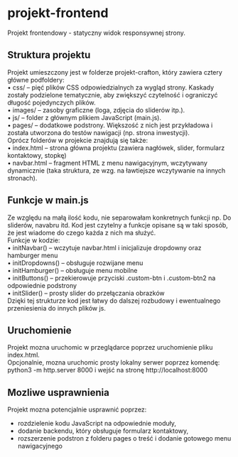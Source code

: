 # projekt-frontend
Projekt frontendowy - statyczny widok responsywnej strony.

## Struktura projektu
Projekt umieszczony jest w folderze projekt-crafton, który zawiera cztery główne podfoldery: <br>
	•	css/ – pięć plików CSS odpowiedzialnych za wygląd strony. Kaskady zostały podzielone tematycznie, aby zwiększyć czytelność i ograniczyć długość pojedynczych plików. <br>
	•	images/ – zasoby graficzne (loga, zdjęcia do sliderów itp.).<br>
	•	js/ – folder z głównym plikiem JavaScript (main.js).<br>
	•	pages/ – dodatkowe podstrony. Większość z nich jest przykładowa i została utworzona do testów nawigacji (np. strona inwestycji).<br>
Oprócz folderów w projekcie znajdują się także:<br>
	•	index.html – strona główna projektu (zawiera nagłówek, slider, formularz kontaktowy, stopkę)<br>
	•	navbar.html – fragment HTML z menu nawigacyjnym, wczytywany dynamicznie (taka struktura, ze wzg. na ławtiejsze wczytywanie na innych stronach).<br>

## Funkcje w main.js
Ze względu na małą ilość kodu, nie separowałam konkretnych funkcji np. Do sliderów, navabru itd. Kod jest czytelny a funkcje opisane są w taki sposób, że jest wiadome do czego każda z nich ma służyć.<br>
Funkcje w kodzie:<br>
	•	initNavbar() – wczytuje navbar.html i inicjalizuje dropdowny oraz hamburger menu<br>
	•	initDropdowns() – obsługuje rozwijane menu<br>
	•	initHamburger() – obsługuje menu mobilne<br>
	•	initButtons() – przekierowuje przyciski .custom-btn i .custom-btn2 na odpowiednie podstrony<br>
	•	initSlider() – prosty slider do przełączania obrazków<br>
Dzięki tej strukturze kod jest łatwy do dalszej rozbudowy i ewentualnego przeniesienia do innych plików js.<br>

## Uruchomienie
Projekt mozna uruchomic w przeglądarce poprzez uruchomienie pliku index.html.<br>
Opcjonalnie, mozna uruchomic prosty lokalny serwer poprzez komendę:<br>
python3 -m http.server 8000 i wejść na stronę http://localhost:8000<br>

## Mozliwe usprawnienia
Projekt mozna potencjalnie usprawnić poprzez:<br>
- rozdzielenie kodu JavaScript na odpowiednie moduły,<br>
- dodanie backendu, który obsługuje formularz kontaktowy,<br>
- rozszerzenie podstron z folderu pages o treść i dodanie gotowego menu nawigacyjnego
